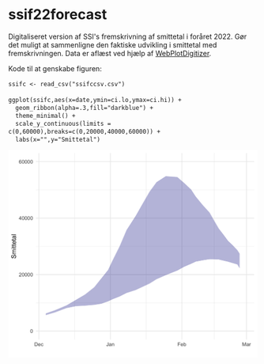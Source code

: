 # ssif22forecast

Digitaliseret version af SSI's fremskrivning af smittetal i foråret 2022. Gør det muligt at sammenligne den faktiske udvikling i smittetal med fremskrivningen. Data er aflæst ved hjælp af [WebPlotDigitizer](https://apps.automeris.io/wpd/).

Kode til at genskabe figuren:

```
ssifc <- read_csv("ssifccsv.csv")

ggplot(ssifc,aes(x=date,ymin=ci.lo,ymax=ci.hi)) +
  geom_ribbon(alpha=.3,fill="darkblue") +
  theme_minimal() +
  scale_y_continuous(limits = c(0,60000),breaks=c(0,20000,40000,60000)) +
  labs(x="",y="Smittetal") 
``` 

![](ssifcplot.png)
